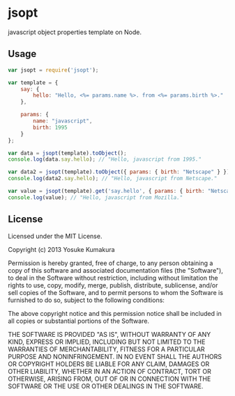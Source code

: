 jsopt
===========

javascript object properties template on Node.

Usage
-----

```javascript
var jsopt = require('jsopt');

var template = {
    say: {
        hello: "Hello, <%= params.name %>. from <%= params.birth %>."
    },

    params: {
        name: "javascript",
        birth: 1995
    }
};

var data = jsopt(template).toObject();
console.log(data.say.hello); // "Hello, javascript from 1995."

var data2 = jsopt(template).toObject({ params: { birth: "Netscape" } });
console.log(data2.say.hello); // "Hello, javascript from Netscape."

var value = jsopt(template).get('say.hello', { params: { birth: "Netscape" } });
console.log(value); // "Hello, javascript from Mozilla."
```



License
--------

Licensed under the MIT License.

Copyright (c) 2013 Yosuke Kumakura

Permission is hereby granted, free of charge, to any person
obtaining a copy of this software and associated documentation
files (the "Software"), to deal in the Software without
restriction, including without limitation the rights to use,
copy, modify, merge, publish, distribute, sublicense, and/or sell
copies of the Software, and to permit persons to whom the
Software is furnished to do so, subject to the following
conditions:

The above copyright notice and this permission notice shall be
included in all copies or substantial portions of the Software.

THE SOFTWARE IS PROVIDED "AS IS", WITHOUT WARRANTY OF ANY KIND,
EXPRESS OR IMPLIED, INCLUDING BUT NOT LIMITED TO THE WARRANTIES
OF MERCHANTABILITY, FITNESS FOR A PARTICULAR PURPOSE AND
NONINFRINGEMENT. IN NO EVENT SHALL THE AUTHORS OR COPYRIGHT
HOLDERS BE LIABLE FOR ANY CLAIM, DAMAGES OR OTHER LIABILITY,
WHETHER IN AN ACTION OF CONTRACT, TORT OR OTHERWISE, ARISING
FROM, OUT OF OR IN CONNECTION WITH THE SOFTWARE OR THE USE OR
OTHER DEALINGS IN THE SOFTWARE.
